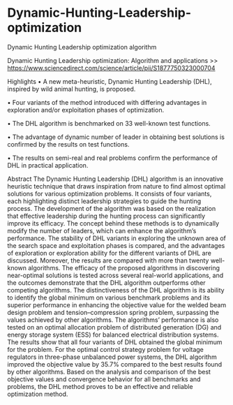 # Dynamic-Hunting-Leadership-optimization
Dynamic Hunting Leadership optimization algorithm


Dynamic Hunting Leadership optimization: Algorithm and applications >> https://www.sciencedirect.com/science/article/pii/S1877750323000704

Highlights
• A new meta-heuristic, Dynamic Hunting Leadership (DHL), inspired by wild animal hunting, is proposed.

• Four variants of the method introduced with differing advantages in exploration and/or exploitation phases of optimization.

• The DHL algorithm is benchmarked on 33 well-known test functions.

• The advantage of dynamic number of leader in obtaining best solutions is confirmed by the results on test functions.

• The results on semi-real and real problems confirm the performance of DHL in practical application.


Abstract
The Dynamic Hunting Leadership (DHL) algorithm is an innovative heuristic technique that draws inspiration from nature to find almost optimal solutions for various optimization problems. It consists of four variants, each highlighting distinct leadership strategies to guide the hunting process. The development of the algorithm was based on the realization that effective leadership during the hunting process can significantly improve its efficacy. The concept behind these methods is to dynamically modify the number of leaders, which can enhance the algorithm’s performance. The stability of DHL variants in exploring the unknown area of the search space and exploitation phases is compared, and the advantages of exploration or exploration ability for the different variants of DHL are discussed. Moreover, the results are compared with more than twenty well-known algorithms. The efficacy of the proposed algorithms in discovering near-optimal solutions is tested across several real-world applications, and the outcomes demonstrate that the DHL algorithm outperforms other competing algorithms. The distinctiveness of the DHL algorithm is its ability to identify the global minimum on various benchmark problems and its superior performance in enhancing the objective value for the welded beam design problem and tension–compression spring problem, surpassing the values achieved by other algorithms. The algorithms’ performance is also tested on an optimal allocation problem of distributed generation (DG) and energy storage system (ESS) for balanced electrical distribution systems. The results show that all four variants of DHL obtained the global minimum for the problem. For the optimal control strategy problem for voltage regulators in three-phase unbalanced power systems, the DHL algorithm improved the objective value by 35.7% compared to the best results found by other algorithms. Based on the analysis and comparison of the best objective values and convergence behavior for all benchmarks and problems, the DHL method proves to be an effective and reliable optimization method.




